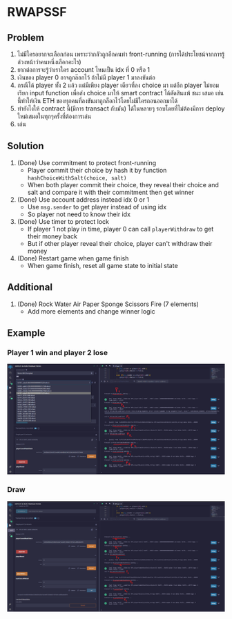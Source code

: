 # RWAPSSF

## Problem

1. ไม่มีใครอยากจะเลือกก่อน เพราะว่ากลัวถูกอีกคนทำ front-running (การได้ประโยชน์จากการรู้ล่วงหน้าว่าคนหนึ่งเลือกอะไร)
2. ยากต่อการจะรู้ว่าเราใคร account ไหนเป็น idx ที่ 0 หรือ 1
3. เงินของ player 0 อาจถูกล๊อกไว้ ถ้าไม่มี player 1 มาลงขันต่อ
4. กรณีได้ player ทั้ง 2 แล้ว แต่มีเพียง player เดียวที่ลง choice มา แต่อีก player ไม่ยอมเรียก input function เพื่อส่ง choice มาให้ smart contract ได้ตัดสินแพ้ ชนะ เสมอ เช่นนี้ทำให้เงิน ETH ของทุกคนที่ลงขันมาถูกล็อกไว้โดยไม่มีใครถอนออกมาได้
5. ทำยังไงให้ contract นี้(มีการ transact กับมัน) ได้ในหลายๆ รอบโดยที่ไม่ต้องมีการ deploy ใหม่เสมอในทุกๆครั้งที่ต้องการเล่น
6. เล่น

## Solution

1. (Done) Use commitment to protect front-running
   - Player commit their choice by hash it by function `hashChoiceWithSalt(choice, salt)`
   - When both player commit their choice, they reveal their choice and salt and compare it with their commitment then get winner
2. (Done) Use account address instead idx 0 or 1
   - Use `msg.sender` to get player instead of using idx
   - So player not need to know their idx
3. (Done) Use timer to protect lock
   - If player 1 not play in time, player 0 can call `playerWithdraw` to get their money back
   - But if other player reveal their choice, player can't withdraw their money
4. (Done) Restart game when game finish
   - When game finish, reset all game state to initial state

## Additional

1. (Done) Rock Water Air Paper Sponge Scissors Fire (7 elements)
   - Add more elements and change winner logic

## Example

### Player 1 win and player 2 lose

![Player 1 win and player 2 lose](./P1WinP2.png)

### Draw

![Draw](./Draw.png)
